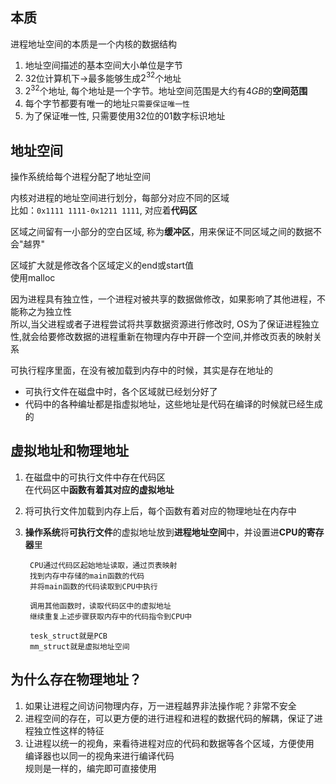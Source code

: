
## 本质
进程地址空间的本质是一个内核的数据结构

1. 地址空间描述的基本空间大小单位是字节
2. 32位计算机下->最多能够生成$2^{32}$个地址
3. $2^{32}$个地址, 每个地址是一个字节。地址空间范围是大约有$4GB$的**空间范围**
4. 每个字节都要有唯一的地址`只需要保证唯一性`
5. 为了保证唯一性, 只需要使用32位的01数字标识地址

## 地址空间
操作系统给每个进程分配了地址空间

内核对进程的地址空间进行划分，每部分对应不同的区域\
比如：`0x1111 1111-0x1211 1111`, 对应着**代码区**

区域之间留有一小部分的空白区域, 称为**缓冲区**，用来保证不同区域之间的数据不会"越界"

区域扩大就是修改各个区域定义的end或start值\
使用malloc

因为进程具有独立性，一个进程对被共享的数据做修改，如果影响了其他进程，不能称之为独立性\
所以,当父进程或者子进程尝试将共享数据资源进行修改时, OS为了保证进程独立性,就会给要修改数据的进程重新在物理内存中开辟一个空间,并修改页表的映射关系


可执行程序里面，在没有被加载到内存中的时候，其实是存在地址的

- 可执行文件在磁盘中时，各个区域就已经划分好了
- 代码中的各种编址都是指虚拟地址，这些地址是代码在编译的时候就已经生成的
## 虚拟地址和物理地址
1. 在磁盘中的可执行文件中存在代码区\
在代码区中**函数有着其对应的虚拟地址**
2. 将可执行文件加载到内存上后，每个函数有着对应的物理地址在内存中
3. **操作系统**将**可执行文件**的虚拟地址放到**进程地址空间**中，并设置进**CPU的寄存器**里

        CPU通过代码区起始地址读取，通过页表映射
        找到内存中存储的main函数的代码
        并将main函数的代码读取到CPU中执行
        
        调用其他函数时，读取代码区中的虚拟地址
        继续重复上述步骤获取内存中的代码指令到CPU中

        tesk_struct就是PCB
        mm_struct就是虚拟地址空间

## 为什么存在物理地址？
1. 如果让进程之间访问物理内存，万一进程越界非法操作呢？非常不安全
2. 进程空间的存在，可以更方便的进行进程和进程的数据代码的解耦，保证了进程独立性这样的特征
3. 让进程以统一的视角，来看待进程对应的代码和数据等各个区域，方便使用\
   编译器也以同一的视角来进行编译代码\
   规则是一样的，编完即可直接使用